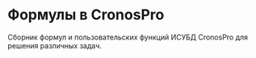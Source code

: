 # Формулы в CronosPro
Сборник формул и пользовательских функций ИСУБД CronosPro для решения различных задач.
